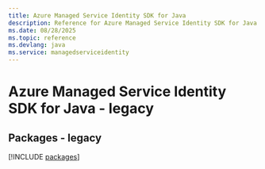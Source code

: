 ```yaml
---
title: Azure Managed Service Identity SDK for Java
description: Reference for Azure Managed Service Identity SDK for Java
ms.date: 08/28/2025
ms.topic: reference
ms.devlang: java
ms.service: managedserviceidentity
---
```

# Azure Managed Service Identity SDK for Java - legacy
## Packages - legacy
[!INCLUDE [packages](managed-service-identity-index.md)]